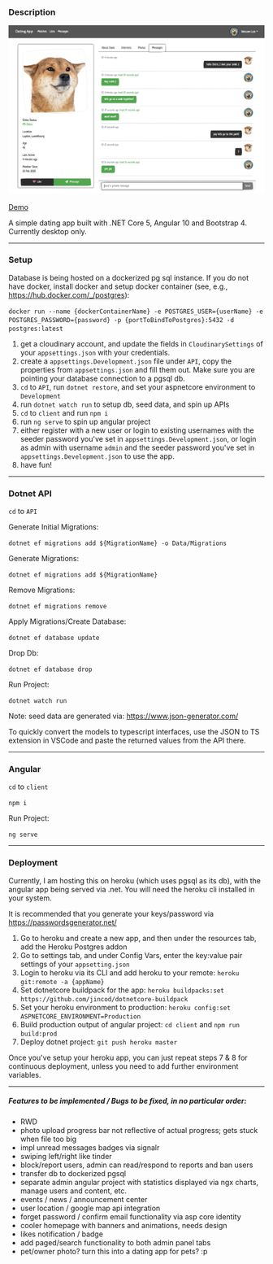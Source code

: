 ### Description

![App Preview](preview.png)

[Demo](https://pet-dating-app.herokuapp.com)

A simple dating app built with .NET Core 5, Angular 10 and Bootstrap 4. Currently desktop only.

---

### Setup

Database is being hosted on a dockerized pg sql instance. If you do not have docker, install docker and setup docker container (see, e.g., https://hub.docker.com/_/postgres):

`docker run --name {dockerContainerName} -e POSTGRES_USER={userName} -e POSTGRES_PASSWORD={password} -p {portToBindToPostgres}:5432 -d postgres:latest`

1. get a cloudinary account, and update the fields in `CloudinarySettings` of your `appsettings.json` with your credentials.
2. create a `appsettings.Development.json` file under `API`, copy the properties from `appsettings.json` and fill them out. Make sure you are pointing your database connection to a pgsql db.
3. `cd` to `API`, run `dotnet restore`, and set your aspnetcore environment to `Development`
4. run `dotnet watch run` to setup db, seed data, and spin up APIs
5. `cd` to `client` and run `npm i`
6. run `ng serve` to spin up angular project
7. either register with a new user or login to existing usernames with the seeder password you've set in `appsettings.Development.json`, or login as admin with username `admin` and the seeder password you've set in `appsettings.Development.json` to use the app.
8. have fun!

---

### Dotnet API

`cd` to `API`

Generate Initial Migrations:

`dotnet ef migrations add ${MigrationName} -o Data/Migrations`

Generate Migrations:

`dotnet ef migrations add ${MigrationName}`

Remove Migrations:

`dotnet ef migrations remove`

Apply Migrations/Create Database:

`dotnet ef database update`

Drop Db:

`dotnet ef database drop`

Run Project:

`dotnet watch run`

Note: seed data are generated via: https://www.json-generator.com/

To quickly convert the models to typescript interfaces, use the JSON to TS extension in VSCode and paste the returned values from the API there.

---

### Angular

`cd` to `client`

`npm i`

Run Project:

`ng serve`

---

### Deployment

Currently, I am hosting this on heroku (which uses pgsql as its db), with the angular app being served via .net. You will need the heroku cli installed in your system.

It is recommended that you generate your keys/password via https://passwordsgenerator.net/

1. Go to heroku and create a new app, and then under the resources tab, add the Heroku Postgres addon
2. Go to settings tab, and under Config Vars, enter the key:value pair settings of your `appsetting.json`
3. Login to heroku via its CLI and add heroku to your remote: `heroku git:remote -a {appName}`
4. Set dotnetcore buildpack for the app: `heroku buildpacks:set https://github.com/jincod/dotnetcore-buildpack`
6. Set your heroku environment to production: `heroku config:set ASPNETCORE_ENVIRONMENT=Production`
7. Build production output of angular project: `cd client` and `npm run build:prod`
8. Deploy dotnet project: `git push heroku master`

Once you've setup your heroku app, you can just repeat steps 7 & 8 for continuous deployment, unless you need to add further environment variables.

---
##### Features to be implemented / Bugs to be fixed, in no particular order:

- RWD
- photo upload progress bar not reflective of actual progress; gets stuck when file too big
- impl unread messages badges via signalr
- swiping left/right like tinder
- block/report users, admin can read/respond to reports and ban users
- transfer db to dockerized pgsql
- separate admin angular project with statistics displayed via ngx charts, manage users and content, etc.
- events / news / announcement center
- user location / google map api integration
- forget password / confirm email functionality via asp core identity
- cooler homepage with banners and animations, needs design
- likes notification / badge
- add paged/search functionality to both admin panel tabs
- pet/owner photo? turn this into a dating app for pets? :p
